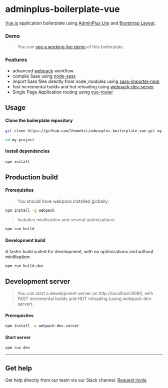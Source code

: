 # adminplus-boilerplate-vue
[Vue.js](https://github.com/vuejs/vue) application boilerplate using [AdminPlus Lite](https://github.com/themekit/adminplus) and [Bootstrap Layout](https://github.com/themekit/bootstrap-layout).

### Demo
> You can [see a working live demo](http://adminplus-boilerplate-vue.themekit.io) of this boilerplate.

### Features
- advanced [webpack](https://github.com/webpack/webpack) workflow
- compile Sass using [node-sass](https://github.com/sass/node-sass)
- import Sass files directly from node_modules using [sass-importer-npm](https://github.com/themekit/sass-importer-npm)
- fast incremental builds and hot reloading using [webpack-dev-server](https://github.com/webpack/webpack-dev-server).
- Single Page Application routing using [vue-router](https://github.com/vuejs/vue-router)

## Usage
#### Clone the boilerplate repository
```bash
git clone https://github.com/themekit/adminplus-boilerplate-vue.git my-project
```
```bash
cd my-project
```

#### Install dependencies
```bash
npm install
```

## Production build

#### Prerequisites
> You should have webpack installed globally:

```bash
npm install -g webpack
```

> Includes minification and several optimizations:

```bash
npm run build
```

#### Development build

A faster build suited for development, with no optimizations and without minification:

```bash
npm run build-dev
```
	
## Development server

> You can start a development server on http://localhost:8080, with FAST incremental builds and HOT reloading (using webpack-dev-server). 

#### Prerequisites

```bash
npm install -g webpack-dev-server
```
	
#### Start server

```bash
npm run dev
```

---

## Get help
Get help directly from our team via our Slack channel. [Request invite](http://themekit-slack-invite.stamplayapp.com/)